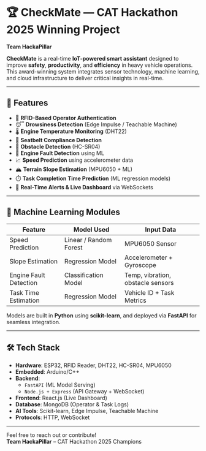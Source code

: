 # 🏆 CheckMate — CAT Hackathon 2025 Winning Project  
**Team HackaPillar**

**CheckMate** is a real-time **IoT-powered smart assistant** designed to improve **safety**, **productivity**, and **efficiency** in heavy vehicle operations. This award-winning system integrates sensor technology, machine learning, and cloud infrastructure to deliver critical insights in real-time.

---

## 🚀 Features

- 🔐 **RFID-Based Operator Authentication**
- 😴 **Drowsiness Detection** (Edge Impulse / Teachable Machine)
- 🌡️ **Engine Temperature Monitoring** (DHT22)
- 🎯 **Seatbelt Compliance Detection**
- 🚧 **Obstacle Detection** (HC-SR04)
- 🧠 **Engine Fault Detection** using ML
- 📈 **Speed Prediction** using accelerometer data
- 🏔️ **Terrain Slope Estimation** (MPU6050 + ML)
- ⏱️ **Task Completion Time Prediction** (ML regression models)
- 📡 **Real-Time Alerts & Live Dashboard** via WebSockets

---

## 🧠 Machine Learning Modules

| Feature                  | Model Used               | Input Data                            |
|--------------------------|---------------------------|----------------------------------------|
| Speed Prediction         | Linear / Random Forest    | MPU6050 Sensor                         |
| Slope Estimation         | Regression Model          | Accelerometer + Gyroscope              |
| Engine Fault Detection   | Classification Model      | Temp, vibration, obstacle sensors      |
| Task Time Estimation     | Regression Model          | Vehicle ID + Task Metrics              |

Models are built in **Python** using **scikit-learn**, and deployed via **FastAPI** for seamless integration.

---

## 🛠️ Tech Stack

- **Hardware**: ESP32, RFID Reader, DHT22, HC-SR04, MPU6050
- **Embedded**: Arduino/C++
- **Backend**:  
  - `FastAPI` (ML Model Serving)  
  - `Node.js + Express` (API Gateway + WebSocket)
- **Frontend**: React.js (Live Dashboard)
- **Database**: MongoDB (Operator & Task Logs)
- **AI Tools**: Scikit-learn, Edge Impulse, Teachable Machine
- **Protocols**: HTTP, WebSocket

---
Feel free to reach out or contribute!  
**Team HackaPillar** – CAT Hackathon 2025 Champions

